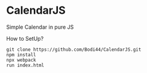 # CalendarJS
Simple Calendar in pure JS

How to SetUp?
```
git clone https://github.com/Bodi44/CalendarJS.git
npm install
npx webpack
run index.html
```
